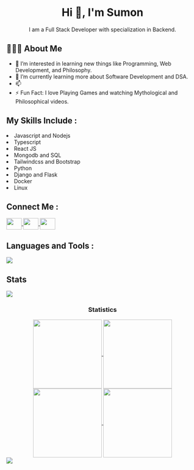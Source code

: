 <h1 align="center">Hi 👋, I'm Sumon</h1>
<p align="center">I am a Full Stack Developer with specialization in Backend.</p>
<h2>👨🏻‍💻  About Me</h2>

- 👀 I’m interested in learning new things like Programming, Web Development, and Philosophy.
- 🌱 I’m currently learning more about Software Development and DSA.
- 📫 
- ⚡ Fun Fact: I love Playing Games and watching Mythological and Philosophical videos.


<div>
  <h2>My Skills Include :</h2>
   <li>Javascript and Nodejs</li>
   <li>Typescript</li>
   <li>React JS</li>
   <li>Mongodb and SQL</li>
   <li>Tailwindcss and Bootstrap</li>
   <li>Python</li>
   <li>Django and Flask</li>
   <li>Docker</li>
   <li>Linux</li>
</div>


<div>
  <h2>Connect Me :</h2>
  <a href="https://twitter.com/AbhisekUpadhay5" target="_blank" rel="nofollow">
    <img align="center" src="https://raw.githubusercontent.com/rahuldkjain/github-profile-readme-generator/master/src/images/icons/Social/twitter.svg" alt="" height="30" width="40" style="max-width: 100%;">
  </a>
   <a href="https://www.linkedin.com/in/abhisekh-upadhaya-5208a3165/" target="_blank" rel="nofollow">
     <img align="center" src="https://raw.githubusercontent.com/rahuldkjain/github-profile-readme-generator/master/src/images/icons/Social/linked-in-alt.svg" alt="" height="30" width="40" style="max-width: 100%;">
  </a>
  <a href="https://www.instagram.com/abhisekupa/" target="_blank" rel="nofollow">
    <img align="center" src="https://raw.githubusercontent.com/rahuldkjain/github-profile-readme-generator/master/src/images/icons/Social/instagram.svg" alt="" height="30" width="40" style="max-width: 100%;">
  </a>
</div>

<h2 align="left">Languages and Tools :</h2>
<div align="left">
  <img align="center" src="https://skillicons.dev/icons?i=html,css,js,ts,py,nodejs,expressjs,nestjs,ts,jest,react,mongodb,mysql,postgres,redis,tailwindcss,bootstrap,django,flask,fastapi,aws,go,linux,docker,git,c,cpp,java,kotlin" />
</div>

<h2 align="left">Stats</h2>
<div align="center">
<!--   <img align="left" src="https://github-readme-stats.vercel.app/api?username=Abhisek0721&show_icons=true&theme=radical" height="180em" /> -->
<!--   <img align="left" src="https://github-readme-stats.vercel.app/api/top-langs/?username=Abhisek0721&layout=donut-vertical&show_icons=true&theme=radical&hide=scss&langs_count=10" /> -->
</div>

<img src="https://user-images.githubusercontent.com/73097560/115834477-dbab4500-a447-11eb-908a-139a6edaec5c.gif"><h3 align="center">Statistics</h3>
<div align="center">
  <a href="https://github.com/Abhisek0721">
  <img align="center" src="http://github-profile-summary-cards.vercel.app/api/cards/stats?username=Abhisek0721&theme=2077" height="180em" />
  <img align="center" src="http://github-profile-summary-cards.vercel.app/api/cards/most-commit-language?username=Abhisek0721&theme=radical&hide=html,css,scss" height="180em" />
  <img align="center" src="http://github-profile-summary-cards.vercel.app/api/cards/repos-per-language?username=Abhisek0721&theme=2077&hide=html,css,scss" height="180em" />
  <img align="center" src="http://github-profile-summary-cards.vercel.app/api/cards/profile-details?username=Abhisek0721&theme=2077" height="180em" />
</div>

<img src="https://raw.githubusercontent.com/Trilokia/Trilokia/379277808c61ef204768a61bbc5d25bc7798ccf1/bottom_header.svg" />
